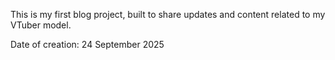 This is my first blog project, built to share updates and content related to my VTuber model.  

Date of creation: 24 September 2025
